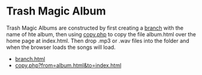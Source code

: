# Trash Magic Album

Trash Magic Albums are constructed by first creating a [branch](branch.html) with the name of hte album, then using [copy.php](php/copy.txt) to copy the file album.html over the home page at index.html.  Then drop .mp3 or .wav files into the folder and when the browser loads the songs will load.

 - [branch.html](branch.html)
 - [copy.php?from=album.html&to=index.html](copy.php?from=album.html&to=index.html)
